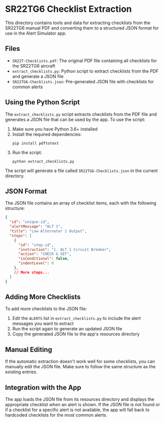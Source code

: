# SR22TG6 Checklist Extraction

This directory contains tools and data for extracting checklists from the SR22TG6 manual PDF and converting them to a structured JSON format for use in the Alert Simulator app.

## Files

- `SR22T-Checklists.pdf`: The original PDF file containing all checklists for the SR22TG6 aircraft
- `extract_checklists.py`: Python script to extract checklists from the PDF and generate a JSON file
- `SR22TG6-Checklists.json`: Pre-generated JSON file with checklists for common alerts

## Using the Python Script

The `extract_checklists.py` script extracts checklists from the PDF file and generates a JSON file that can be used by the app. To use the script:

1. Make sure you have Python 3.6+ installed
2. Install the required dependencies:
   ```
   pip install pdftotext
   ```
3. Run the script:
   ```
   python extract_checklists.py
   ```

The script will generate a file called `SR22TG6-Checklists.json` in the current directory.

## JSON Format

The JSON file contains an array of checklist items, each with the following structure:

```json
{
  "id": "unique-id",
  "alertMessage": "ALT 1",
  "title": "Low Alternator 1 Output",
  "steps": [
    {
      "id": "step-id",
      "instruction": "1. ALT 1 Circuit Breaker",
      "action": "CHECK & SET",
      "isConditional": false,
      "indentLevel": 0
    },
    // More steps...
  ]
}
```

## Adding More Checklists

To add more checklists to the JSON file:

1. Edit the `ALERTS` list in `extract_checklists.py` to include the alert messages you want to extract
2. Run the script again to generate an updated JSON file
3. Copy the generated JSON file to the app's resources directory

## Manual Editing

If the automatic extraction doesn't work well for some checklists, you can manually edit the JSON file. Make sure to follow the same structure as the existing entries.

## Integration with the App

The app loads the JSON file from its resources directory and displays the appropriate checklist when an alert is shown. If the JSON file is not found or if a checklist for a specific alert is not available, the app will fall back to hardcoded checklists for the most common alerts. 